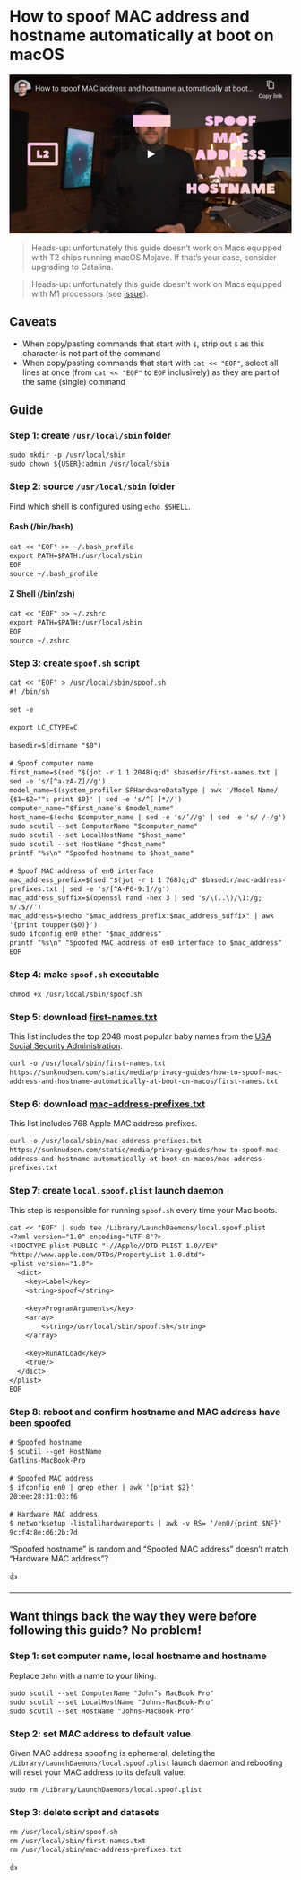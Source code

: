 <!--
Title: How to spoof MAC address and hostname automatically at boot on macOS
Description: Learn how to spoof MAC address and hostname automatically at boot on macOS.
Author: Sun Knudsen <https://github.com/sunknudsen>
Contributors: Sun Knudsen <https://github.com/sunknudsen>
Reviewers:
Publication date: 2020-05-19T00:00:00.000Z
Listed: true
-->

# How to spoof MAC address and hostname automatically at boot on macOS

[![How to spoof MAC address and hostname automatically at boot on macOS](how-to-spoof-mac-address-and-hostname-automatically-at-boot-on-macos.png)](https://www.youtube.com/watch?v=ASXANpr_zX8 "How to spoof MAC address and hostname automatically at boot on macOS")

> Heads-up: unfortunately this guide doesn’t work on Macs equipped with T2 chips running macOS Mojave. If that’s your case, consider upgrading to Catalina.

> Heads-up: unfortunately this guide doesn’t work on Macs equipped with M1 processors (see [issue](https://github.com/sunknudsen/privacy-guides/issues/15)).

## Caveats

- When copy/pasting commands that start with `$`, strip out `$` as this character is not part of the command
- When copy/pasting commands that start with `cat << "EOF"`, select all lines at once (from `cat << "EOF"` to `EOF` inclusively) as they are part of the same (single) command

## Guide

### Step 1: create `/usr/local/sbin` folder

```shell
sudo mkdir -p /usr/local/sbin
sudo chown ${USER}:admin /usr/local/sbin
```

### Step 2: source `/usr/local/sbin` folder

Find which shell is configured using `echo $SHELL`.

#### Bash (/bin/bash)

```shell
cat << "EOF" >> ~/.bash_profile
export PATH=$PATH:/usr/local/sbin
EOF
source ~/.bash_profile
```

#### Z Shell (/bin/zsh)

```shell
cat << "EOF" >> ~/.zshrc
export PATH=$PATH:/usr/local/sbin
EOF
source ~/.zshrc
```

### Step 3: create `spoof.sh` script

```shell
cat << "EOF" > /usr/local/sbin/spoof.sh
#! /bin/sh

set -e

export LC_CTYPE=C

basedir=$(dirname "$0")

# Spoof computer name
first_name=$(sed "$(jot -r 1 1 2048)q;d" $basedir/first-names.txt | sed -e 's/[^a-zA-Z]//g')
model_name=$(system_profiler SPHardwareDataType | awk '/Model Name/ {$1=$2=""; print $0}' | sed -e 's/^[ ]*//')
computer_name="$first_name’s $model_name"
host_name=$(echo $computer_name | sed -e 's/’//g' | sed -e 's/ /-/g')
sudo scutil --set ComputerName "$computer_name"
sudo scutil --set LocalHostName "$host_name"
sudo scutil --set HostName "$host_name"
printf "%s\n" "Spoofed hostname to $host_name"

# Spoof MAC address of en0 interface
mac_address_prefix=$(sed "$(jot -r 1 1 768)q;d" $basedir/mac-address-prefixes.txt | sed -e 's/[^A-F0-9:]//g')
mac_address_suffix=$(openssl rand -hex 3 | sed 's/\(..\)/\1:/g; s/.$//')
mac_address=$(echo "$mac_address_prefix:$mac_address_suffix" | awk '{print toupper($0)}')
sudo ifconfig en0 ether "$mac_address"
printf "%s\n" "Spoofed MAC address of en0 interface to $mac_address"
EOF
```

### Step 4: make `spoof.sh` executable

```shell
chmod +x /usr/local/sbin/spoof.sh
```

### Step 5: download [first-names.txt](./first-names.txt)

This list includes the top 2048 most popular baby names from the [USA Social Security Administration](https://www.ssa.gov/oact/babynames/limits.html).

```shell
curl -o /usr/local/sbin/first-names.txt https://sunknudsen.com/static/media/privacy-guides/how-to-spoof-mac-address-and-hostname-automatically-at-boot-on-macos/first-names.txt
```

### Step 6: download [mac-address-prefixes.txt](./mac-address-prefixes.txt)

This list includes 768 Apple MAC address prefixes.

```shell
curl -o /usr/local/sbin/mac-address-prefixes.txt https://sunknudsen.com/static/media/privacy-guides/how-to-spoof-mac-address-and-hostname-automatically-at-boot-on-macos/mac-address-prefixes.txt
```

### Step 7: create `local.spoof.plist` launch daemon

This step is responsible for running `spoof.sh` every time your Mac boots.

```shell
cat << "EOF" | sudo tee /Library/LaunchDaemons/local.spoof.plist
<?xml version="1.0" encoding="UTF-8"?>
<!DOCTYPE plist PUBLIC "-//Apple//DTD PLIST 1.0//EN" "http://www.apple.com/DTDs/PropertyList-1.0.dtd">
<plist version="1.0">
  <dict>
    <key>Label</key>
    <string>spoof</string>

    <key>ProgramArguments</key>
    <array>
        <string>/usr/local/sbin/spoof.sh</string>
    </array>

    <key>RunAtLoad</key>
    <true/>
  </dict>
</plist>
EOF
```

### Step 8: reboot and confirm hostname and MAC address have been spoofed

```console
# Spoofed hostname
$ scutil --get HostName
Gatlins-MacBook-Pro

# Spoofed MAC address
$ ifconfig en0 | grep ether | awk '{print $2}'
20:ee:28:31:03:f6

# Hardware MAC address
$ networksetup -listallhardwareports | awk -v RS= '/en0/{print $NF}'
9c:f4:8e:d6:2b:7d
```

“Spoofed hostname” is random and “Spoofed MAC address” doesn’t match “Hardware MAC address”?

👍

---

## Want things back the way they were before following this guide? No problem!

### Step 1: set computer name, local hostname and hostname

Replace `John` with a name to your liking.

```shell
sudo scutil --set ComputerName "John’s MacBook Pro"
sudo scutil --set LocalHostName "Johns-MacBook-Pro"
sudo scutil --set HostName "Johns-MacBook-Pro"
```

### Step 2: set MAC address to default value

Given MAC address spoofing is ephemeral, deleting the `/Library/LaunchDaemons/local.spoof.plist` launch daemon and rebooting will reset your MAC address to its default value.

```shell
sudo rm /Library/LaunchDaemons/local.spoof.plist
```

### Step 3: delete script and datasets

```shell
rm /usr/local/sbin/spoof.sh
rm /usr/local/sbin/first-names.txt
rm /usr/local/sbin/mac-address-prefixes.txt
```

👍
